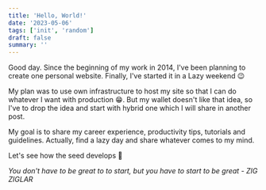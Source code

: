 ```yaml
---
title: 'Hello, World!'
date: '2023-05-06'
tags: ['init', 'random']
draft: false
summary: ''
---
```


Good day. Since the beginning of my work in 2014, I've been planning to create one personal website. Finally, I've started it in a Lazy weekend :wink:

My plan was to use own infrastructure to host my site so that I can do whatever I want with production :grin:. But my wallet doesn't like that idea, so I've to drop the idea and start with hybrid one which I will share in another post.

My goal is to share my career experience, productivity tips, tutorials and guidelines. Actually, find a lazy day and share whatever comes to my mind.

Let's see how the seed develops :seedling:

*You don't have to be great to to start, but you have to start to be great*
*- ZIG ZIGLAR*